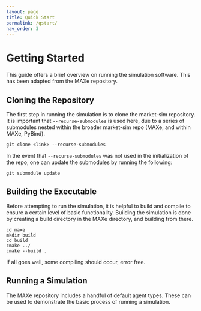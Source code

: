 ```yaml
---
layout: page
title: Quick Start
permalink: /qstart/
nav_order: 3
---
```


# Getting Started 

This guide offers a brief overview on running the simulation software. This has been adapted from the MAXe repository. 

## Cloning the Repository

The first step in running the simulation is to clone the market-sim repository. It is important that `--recurse-submodules` is used here, due to a series of submodules nested within the broader market-sim repo (MAXe, and within MAXe, PyBind). 

```
git clone <link> --recurse-submodules 
```

In the event that `--recurse-submodules` was not used in the initialization of the repo, one can update the submodules by running the following:

```
git submodule update
```

## Building the Executable

Before attempting to run the simulation, it is helpful to build and compile to ensure a certain level of basic functionality. Building the simulation is done by creating a build directory in the MAXe directory, and building from there. 

```
cd maxe
mkdir build
cd build
cmake ../
cmake --build .
```

If all goes well, some compiling should occur, error free. 

## Running a Simulation

The MAXe repository includes a handful of default agent types. These can be used to demonstrate the basic process of running a simulation. 
